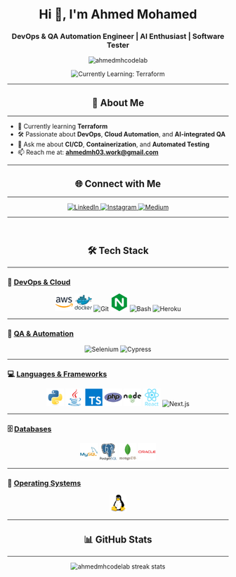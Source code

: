 <h1 align="center">Hi 👋, I'm Ahmed Mohamed</h1>
<h3 align="center">DevOps & QA Automation Engineer | AI Enthusiast | Software Tester</h3>

<p align="center">
  <img src="https://komarev.com/ghpvc/?username=ahmedmhcodelab&label=Profile%20views&color=ff6600&style=flat" alt="ahmedmhcodelab" />
</p>

<p align="center">
  <img src="https://img.shields.io/badge/Currently_Learning-Terraform-ff6600?style=for-the-badge&logo=terraform" alt="Currently Learning: Terraform" />
</p>

---

<h2 align="center">🚀 About Me</h2>

---

- 🌱 Currently learning **Terraform**
- 🛠️ Passionate about **DevOps**, **Cloud Automation**, and **AI-integrated QA**
- 💬 Ask me about **CI/CD**, **Containerization**, and **Automated Testing**
- 📫 Reach me at: **ahmedmh03.work@gmail.com**

---

<h2 align="center">🌐 Connect with Me</h2>

---

<p align="center">
  <a href="https://www.linkedin.com/in/ahmed-mohamed-25b300275/" target="_blank">
    <img src="https://raw.githubusercontent.com/rahuldkjain/github-profile-readme-generator/master/src/images/icons/Social/linked-in-alt.svg" height="30" width="40" alt="LinkedIn"/>
  </a>
  <a href="https://instagram.com/ahmedmhcodelab" target="_blank">
    <img src="https://raw.githubusercontent.com/rahuldkjain/github-profile-readme-generator/master/src/images/icons/Social/instagram.svg" height="30" width="40" alt="Instagram"/>
  </a>
  <a href="https://medium.com/@ahmedmhcodelab" target="_blank">
    <img src="https://raw.githubusercontent.com/rahuldkjain/github-profile-readme-generator/master/src/images/icons/Social/medium.svg" height="30" width="40" alt="Medium"/>
  </a>
</p>

---
</br>

<h2 align="center">🛠️ Tech Stack</h2>

---

### 🔧 <u>DevOps & Cloud</u>
<p align="center">
  <img src="https://raw.githubusercontent.com/devicons/devicon/master/icons/amazonwebservices/amazonwebservices-original-wordmark.svg" alt="AWS" width="40" height="40"/>
  <img src="https://raw.githubusercontent.com/devicons/devicon/master/icons/docker/docker-original-wordmark.svg" alt="Docker" width="40" height="40"/>
  <img src="https://www.vectorlogo.zone/logos/git-scm/git-scm-icon.svg" alt="Git" width="40" height="40"/>
  <img src="https://raw.githubusercontent.com/devicons/devicon/master/icons/nginx/nginx-original.svg" alt="Nginx" width="40" height="40"/>
  <img src="https://www.vectorlogo.zone/logos/gnu_bash/gnu_bash-icon.svg" alt="Bash" width="40" height="40"/>
  <img src="https://www.vectorlogo.zone/logos/heroku/heroku-icon.svg" alt="Heroku" width="40" height="40"/>
</p>

---

### 🧪 <u>QA & Automation</u>
<p align="center">
  <img src="https://raw.githubusercontent.com/detain/svg-logos/780f25886640cef088af994181646db2f6b1a3f8/svg/selenium-logo.svg" alt="Selenium" width="40" height="40"/>
  <img src="https://raw.githubusercontent.com/simple-icons/simple-icons/6e46ec1fc23b60c8fd0d2f2ff46db82e16dbd75f/icons/cypress.svg" alt="Cypress" width="40" height="40"/>
</p>

---

### 💻 <u>Languages & Frameworks</u>
<p align="center">
  <img src="https://raw.githubusercontent.com/devicons/devicon/master/icons/python/python-original.svg" alt="Python" width="40" height="40"/>
  <img src="https://raw.githubusercontent.com/devicons/devicon/master/icons/java/java-original.svg" alt="Java" width="40" height="40"/>
  <img src="https://raw.githubusercontent.com/devicons/devicon/master/icons/typescript/typescript-original.svg" alt="TypeScript" width="40" height="40"/>
  <img src="https://raw.githubusercontent.com/devicons/devicon/master/icons/php/php-original.svg" alt="PHP" width="40" height="40"/>
  <img src="https://raw.githubusercontent.com/devicons/devicon/master/icons/nodejs/nodejs-original-wordmark.svg" alt="Node.js" width="40" height="40"/>
  <img src="https://raw.githubusercontent.com/devicons/devicon/master/icons/react/react-original-wordmark.svg" alt="React" width="40" height="40"/>
  <img src="https://cdn.worldvectorlogo.com/logos/nextjs-2.svg" alt="Next.js" width="40" height="40"/>
</p>

---

### 🗄️ <u>Databases</u>
<p align="center">
  <img src="https://raw.githubusercontent.com/devicons/devicon/master/icons/mysql/mysql-original-wordmark.svg" alt="MySQL" width="40" height="40"/>
  <img src="https://raw.githubusercontent.com/devicons/devicon/master/icons/postgresql/postgresql-original-wordmark.svg" alt="PostgreSQL" width="40" height="40"/>
  <img src="https://raw.githubusercontent.com/devicons/devicon/master/icons/mongodb/mongodb-original-wordmark.svg" alt="MongoDB" width="40" height="40"/>
  <img src="https://raw.githubusercontent.com/devicons/devicon/master/icons/oracle/oracle-original.svg" alt="Oracle DB" width="40" height="40"/>
</p>

---

### 🐧 <u>Operating Systems</u>
<p align="center">
  <img src="https://raw.githubusercontent.com/devicons/devicon/master/icons/linux/linux-original.svg" alt="Linux" width="40" height="40"/>
</p>

---

<h2 align="center">📊 GitHub Stats</h2>

---

<p align="center">
  <img src="https://github-readme-streak-stats.herokuapp.com/?user=ahmedmhcodelab&theme=orange" alt="ahmedmhcodelab streak stats" />
</p>
